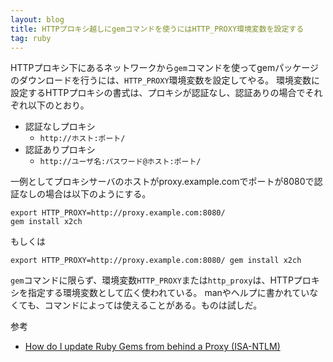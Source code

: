 ```yaml
---
layout: blog
title: HTTPプロキシ越しにgemコマンドを使うにはHTTP_PROXY環境変数を設定する
tag: ruby
---
```




HTTPプロキシ下にあるネットワークから`gem`コマンドを使ってgemパッケージのダウンロードを行うには、`HTTP_PROXY`環境変数を設定してやる。
環境変数に設定するHTTPプロキシの書式は、プロキシが認証なし、認証ありの場合でそれぞれ以下のとおり。

- 認証なしプロキシ
  - `http://ホスト:ポート/`
- 認証ありプロキシ
  - `http://ユーザ名:パスワード@ホスト:ポート/`

一例としてプロキシサーバのホストがproxy.example.comでポートが8080で認証なしの場合は以下のようにする。

~~~~
export HTTP_PROXY=http://proxy.example.com:8080/
gem install x2ch
~~~~

もしくは

~~~~
export HTTP_PROXY=http://proxy.example.com:8080/ gem install x2ch
~~~~

`gem`コマンドに限らず、環境変数`HTTP_PROXY`または`http_proxy`は、HTTPプロキシを指定する環境変数として広く使われている。
manやヘルプに書かれていなくても、コマンドによっては使えることがある。ものは試しだ。

参考

- [How do I update Ruby Gems from behind a Proxy (ISA-NTLM)](http://stackoverflow.com/questions/4418/how-do-i-update-ruby-gems-from-behind-a-proxy-isa-ntlm)
